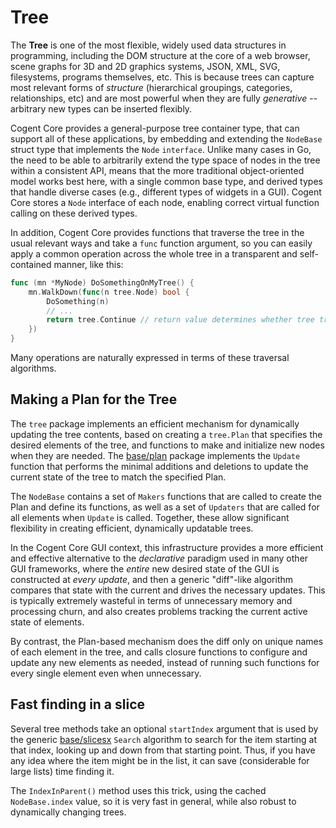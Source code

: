 # Tree

The **Tree** is one of the most flexible, widely used data structures in programming, including the DOM structure at the core of a web browser, scene graphs for 3D and 2D graphics systems, JSON, XML, SVG, filesystems, programs themselves, etc.  This is because trees can capture most relevant forms of *structure* (hierarchical groupings, categories, relationships, etc) and are most powerful when they are fully *generative* -- arbitrary new types can be inserted flexibly.

Cogent Core provides a general-purpose tree container type, that can support all of these applications, by embedding and extending the `NodeBase` struct type that implements the `Node` `interface`.  Unlike many cases in Go, the need to be able to arbitrarily extend the type space of nodes in the tree within a consistent API, means that the more traditional object-oriented model works best here, with a single common base type, and derived types that handle diverse cases (e.g., different types of widgets in a GUI).  Cogent Core stores a `Node` interface of each node, enabling correct virtual function calling on these derived types.

In addition, Cogent Core provides functions that traverse the tree in the usual relevant ways and take a `func` function argument, so you can easily apply a common operation across the whole tree in a transparent and self-contained manner, like this:

```go
func (mn *MyNode) DoSomethingOnMyTree() {
	mn.WalkDown(func(n tree.Node) bool {
		DoSomething(n)
		// ...
		return tree.Continue // return value determines whether tree traversal continues or not
	})
}
```

Many operations are naturally expressed in terms of these traversal algorithms.

## Making a Plan for the Tree

The `tree` package implements an efficient mechanism for dynamically updating the tree contents, based on creating a `tree.Plan` that specifies the desired elements of the tree, and functions to make and initialize new nodes when they are needed. The [base/plan](../base/plan) package implements the `Update` function that performs the minimal additions and deletions to update the current state of the tree to match the specified Plan.

The `NodeBase` contains a set of `Makers` functions that are called to create the Plan and define its functions, as well as a set of `Updaters` that are called for all elements when `Update` is called.  Together, these allow significant flexibility in creating efficient, dynamically updatable trees.

In the Cogent Core GUI context, this infrastructure provides a more efficient and effective alternative to the _declarative_ paradigm used in many other GUI frameworks, where the _entire_ new desired state of the GUI is constructed at _every update_, and then a generic "diff"-like algorithm compares that state with the current and drives the necessary updates.  This is typically extremely wasteful in terms of unnecessary memory and processing churn, and also creates problems tracking the current active state of elements.

By contrast, the Plan-based mechanism does the diff only on unique names of each element in the tree, and calls closure functions to configure and update any new elements as needed, instead of running such functions for every single element even when unnecessary.

## Fast finding in a slice

Several tree methods take an optional `startIndex` argument that is used by the generic [base/slicesx](../base/slicesx) `Search` algorithm to search for the item starting at that index, looking up and down from that starting point.  Thus, if you have any idea where the item might be in the list, it can save (considerable for large lists) time finding it.

The `IndexInParent()` method uses this trick, using the cached `NodeBase.index` value, so it is very fast in general, while also robust to dynamically changing trees.



